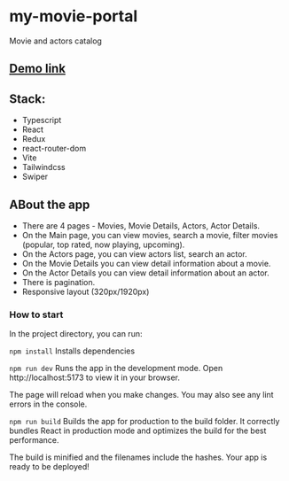 # my-movie-portal
Movie and actors catalog

## [Demo link](https://movie-portal-react.netlify.app/)

## Stack:
- Typescript
- React
- Redux
- react-router-dom
- Vite
- Tailwindcss
- Swiper

## ABout the app
- There are 4 pages - Movies, Movie Details, Actors, Actor Details.
- On the Main page, you can view movies, search a movie, filter movies (popular, top rated, now playing, upcoming).
- On the Actors page, you can view actors list, search an actor.
- On the Movie Details you can view detail information about a movie.
- On the Actor Details you can view detail information about an actor.
- There is pagination.
- Responsive layout (320px/1920px)

### How to start
In the project directory, you can run:

`npm install`
Installs dependencies

`npm run dev`
Runs the app in the development mode.
Open http://localhost:5173 to view it in your browser.

The page will reload when you make changes.
You may also see any lint errors in the console.

`npm run build`
Builds the app for production to the build folder.
It correctly bundles React in production mode and optimizes the build for the best performance.

The build is minified and the filenames include the hashes.
Your app is ready to be deployed!
